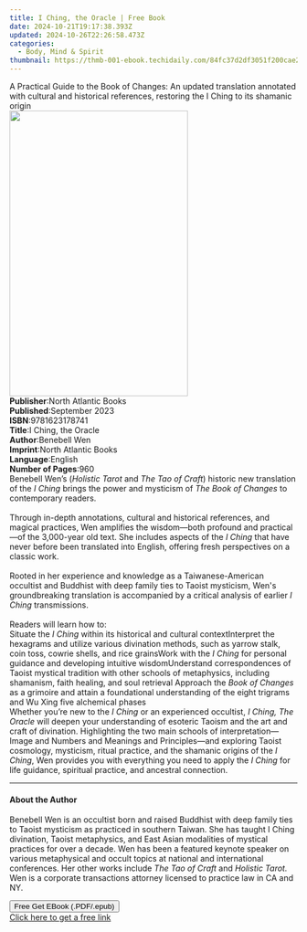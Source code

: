 ```yaml
---
title: I Ching, the Oracle | Free Book
date: 2024-10-21T19:17:38.393Z
updated: 2024-10-26T22:26:58.473Z
categories:
  - Body, Mind & Spirit
thumbnail: https://thmb-001-ebook.techidaily.com/84fc37d2df3051f200cae2b794dccc08e7f453e8109e7679cd34d51715713874.jpg
---
```

<main id="book-container">
  <div class="flex flex-col">
    <div class="book-brief flex-1 py-6 px-4 sm:p-6 md:py-10 md:px-8">
      <!-- brief-->
      <div class="book-brief-main">
        A Practical Guide to the Book of Changes: An updated translation
        annotated with cultural and historical references, restoring the I Ching
        to its shamanic origin
      </div>
    </div>
    <div
      class="book-meta-info flex-1 grid gap-4 col-start-1 col-end-3 row-start-1 sm:mb-6 sm:grid-cols-4 lg:gap-6 lg:col-start-2 lg:row-end-6 lg:row-span-6 lg:mb-0"
    >
      <div
        class="book-meta-info-left place-content-center mt-4 p-4 text-sm leading-6 col-start-2 col-span-2 dark:text-slate-400"
      >
        <img
          class="w-full h-500 object-cover rounded-lg sm:h-255 sm:col-span-2 lg:col-span-full"
          src="https://img-001-ebook.techidaily.com/6577b8c6284d7794cccb2423ff36e58a341e46f1c0cef15d94f3076662b7cf7c.jpg"
          alt=""
          width="312"
          height="500"
        />
      </div>
      <div
        class="book-meta-info-right mt-2 col-start-1 row-start-2 col-span-3 self-center"
      >
        <!-- meta data  -->
        <div class="flex flex-col px-4 md:px-8">
          <div class="flex-1">
            <strong>Publisher</strong>:<span class="px-2"
              >North Atlantic Books</span
            >
          </div>
          <div class="flex-1">
            <strong>Published</strong>:<span class="px-2">September 2023</span>
          </div>
          <div class="flex-1">
            <strong>ISBN</strong>:<span class="px-2">9781623178741</span>
          </div>
          <div class="flex-1">
            <strong>Title</strong>:<span class="px-2">I Ching, the Oracle</span>
          </div>
          <div class="flex-1">
            <strong>Author</strong>:<span class="px-2">Benebell Wen</span>
          </div>
          <div class="flex-1">
            <strong>Imprint</strong>:<span class="px-2"
              >North Atlantic Books</span
            >
          </div>
          <div class="flex-1">
            <strong>Language</strong>:<span class="px-2">English</span>
          </div>
          <div class="flex-1">
            <strong>Number of Pages</strong>:<span class="px-2">960</span>
          </div>
        </div>
      </div>
    </div>
    <div class="book-description flex-1 py-6 px-4 sm:p-6 md:py-10 md:px-8">
      <div class="book-description-main">
        <div accordion-content="" id="description">
          Benebell Wen’s (<i>Holistic Tarot</i>&nbsp;and&nbsp;<i
            >The Tao of Craft</i
          >) historic new translation of the&nbsp;<i>I Ching</i>&nbsp;brings the
          power and mysticism of&nbsp;<i>The Book of Changes</i>&nbsp;to
          contemporary readers.<br /><br />Through in-depth annotations,
          cultural and historical references, and magical practices, Wen
          amplifies the wisdom—both profound and practical—of the 3,000-year old
          text. She includes aspects of the&nbsp;<i>I Ching</i>&nbsp;that have
          never before been translated into English, offering fresh perspectives
          on a classic work.&nbsp;<br /><br />Rooted in her experience and
          knowledge as a Taiwanese-American occultist and Buddhist&nbsp;with
          deep family ties to Taoist mysticism,&nbsp;Wen's groundbreaking
          translation is accompanied by a critical analysis of earlier&nbsp;<i
            >I Ching</i
          >&nbsp;transmissions.<br /><br />Readers will learn how to:&nbsp;<br />
          Situate the <i>I Ching</i> within its historical and cultural
          contextInterpret the hexagrams and utilize various divination methods,
          such as yarrow stalk, coin toss, cowrie shells, and rice grainsWork
          with the <i>I Ching</i> for personal guidance and developing intuitive
          wisdomUnderstand correspondences of Taoist mystical tradition with
          other schools of metaphysics, including shamanism, faith healing, and
          soul retrieval&nbsp;Approach the <i>Book of Changes</i> as a grimoire
          and attain a foundational understanding of the eight trigrams and Wu
          Xing five alchemical phases<br />Whether you’re new to the&nbsp;<i
            >I Ching</i
          >&nbsp;or an experienced occultist,&nbsp;<i>I Ching, The Oracle</i
          >&nbsp;will deepen your understanding of esoteric Taoism and the art
          and craft of divination. Highlighting the two main schools of
          interpretation—Image and Numbers and Meanings and Principles—and
          exploring Taoist cosmology, mysticism, ritual practice, and the
          shamanic origins of the&nbsp;<i>I Ching</i>,&nbsp;Wen provides you
          with everything you need to apply the&nbsp;<i>I Ching</i>&nbsp;for
          life guidance, spiritual practice, and ancestral connection.
        </div>
        <div class="accordion-fader"></div>
      </div>
    </div>
    <div class="book-excerpts flex-1 py-6 px-4 sm:p-6 md:py-10 md:px-8">
      <!-- excerpts-->
      <div class="book-excerpts-main">
        <hr />
        <h4 class="placeholder placeholder-heading">
          <span>About the Author</span>
        </h4>
        <p>
          Benebell Wen is an occultist born and raised Buddhist with deep family
          ties to Taoist mysticism as practiced in southern Taiwan. She has
          taught I Ching divination, Taoist metaphysics, and East Asian
          modalities of mystical practices for over a decade. Wen has been a
          featured keynote speaker on various metaphysical and occult topics at
          national and international conferences. Her other works include
          <i>The Tao of Craft </i>and <i>Holistic Tarot.</i> Wen is a corporate
          transactions attorney licensed to practice law in CA and NY.
        </p>
      </div>
    </div>
    <div
      class="book-about-author flex-1 py-6 px-4 sm:p-6 md:py-10 md:px-8"
    ></div>
    <div class="book-free-get flex-1 py-6 px-4 sm:p-6 md:py-10 md:px-8">
      <button
        id="btn-free-get"
        class="bg-blue-500 hover:bg-blue-700 text-white font-bold py-2 px-4 rounded"
      >
        Free Get EBook (.PDF/.epub)
      </button>
      <div id="countdown-display" class="px-2 text-lg mt-2"></div>
      <a
        id="free-link"
        class="hidden bg-blue-500 hover:bg-blue-700 text-white font-bold py-2 px-4 rounded"
        href="https://www.ebooks.com/en-us/book/210666525/i-ching-the-oracle/benebell-wen/"
        target="_blank"
        >Click here to get a free link</a
      >
    </div>
    <script>
      let countdownTime = 0;
      let countdownInterval = null;
      document
        .getElementById('btn-free-get')
        .addEventListener('click', startCountdown);
      function startCountdown() {
        countdownTime = new Date().getTime() + 60000 * 3;
        countdownInterval = setInterval(updateCountdown, 1000);
        document.getElementById('btn-free-get').disabled = true;
        document
          .getElementById('btn-free-get')
          .classList.add('bg-gray-500', 'cursor-not-allowed');
      }
      function updateCountdown() {
        let currentTime = new Date().getTime();
        let timeLeft = countdownTime - currentTime;
        let secondsLeft = Math.floor(timeLeft / 1000);
        document.getElementById('countdown-display').innerHTML =
          `Remaining time: ${secondsLeft} seconds.`;
        if (secondsLeft <= 0) {
          clearInterval(countdownInterval);
          document.getElementById('btn-free-get').classList.add('hidden');
          document.getElementById('free-link').classList.remove('hidden');
          document.getElementById('countdown-display').innerHTML = '';
        }
      }
    </script>
  </div>
</main>

<ins class="adsbygoogle"
      style="display:block"
      data-ad-client="ca-pub-7571918770474297"
      data-ad-slot="8358498916"
      data-ad-format="auto"
      data-full-width-responsive="true"></ins>
    